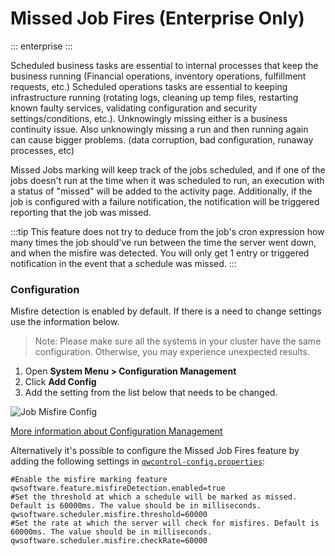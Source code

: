 # Missed Job Fires (Enterprise Only)
::: enterprise
:::

Scheduled business tasks are essential to internal processes that keep the business running (Financial operations, inventory operations, fulfillment requests, etc.) Scheduled operations tasks are essential to keeping infrastructure running (rotating logs, cleaning up temp files, restarting known faulty services, validating configuration and security settings/conditions, etc.). Unknowingly missing either is a business continuity issue. Also unknowingly missing a run and then running again can cause bigger problems. (data corruption, bad configuration, runaway processes, etc)

Missed Jobs marking will keep track of the jobs scheduled, and if one of the jobs doesn't run at the time when it was scheduled
to run, an execution with a status of "missed" will be added to the activity page. Additionally, if the job is configured with a failure notification, the notification
will be triggered reporting that the job was missed.

:::tip
This feature does not try to deduce from the job's cron expression how many times the job should've run between the time the server went down, and when the misfire was detected.
You will only get 1 entry or triggered notification in the event that a schedule was missed.
:::

### Configuration

Misfire detection is enabled by default.  If there is a need to change settings use the information below.

> Note: Please make sure all the systems in your cluster have the same configuration. Otherwise, you may experience unexpected results.

1. Open **System Menu > Configuration Management**
1. Click **Add Config**
1. Add the setting from the list below that needs to be changed.

![Job Misfire Config](/en/@assets/img/misfire-config-mgmt.png)

[More information about Configuration Management](/en/user-guide/configuration-mgmt/configmgmt.md)

Alternatively it's possible to configure the Missed Job Fires feature by adding the following settings in [`qwcontrol-config.properties`](/en/administration/configuration/config-file-reference.html#qwcontrol-config-properties):

```properties
#Enable the misfire marking feature
qwsoftware.feature.misfireDetection.enabled=true
#Set the threshold at which a schedule will be marked as missed. Default is 60000ms. The value should be in milliseconds.
qwsoftware.scheduler.misfire.threshold=60000
#Set the rate at which the server will check for misfires. Default is 60000ms. The value should be in milliseconds.
qwsoftware.scheduler.misfire.checkRate=60000
```
